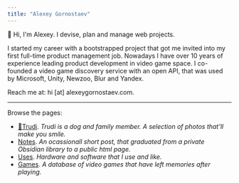 ```yaml
---
title: "Alexey Gornostaev"
---
```


👋 Hi, I'm Alexey. I devise, plan and manage web projects.

I started my career with a bootstrapped project that got me invited into my first full-time product management job. Nowadays I have over 10 years of experience leading product development in video game space. I co-founded a video game discovery service with an open API, that was used by Microsoft, Unity, Newzoo, Blur and Yandex.

Reach me at: hi [at] alexeygornostaev.com.

---

Browse the pages: 

- [🦊Trudi](/trudis-walks/). _Trudi is a dog and family member. A selection of photos that'll make you smile._
- [Notes](/posts/). _An ocassionall short post, that graduated from a private Obsidian library to a public html page._
- [Uses](/uses/). _Hardware and software that I use and like._
- [Games](/games/). _A database of video games that have left memories after playing._
